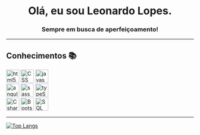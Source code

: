 <!-- Intro -->
<h1 align="center">Olá, eu sou Leonardo Lopes.</h1>
<h3 align="center">Sempre em busca de aperfeiçoamento!</h3>
<hr>



<h2>Conhecimentos 📚</h2>

<p>
  <img  alt="html5" src="https://img.shields.io/badge/-HTML 5-E34F26?style=flat-square&logo=html5&logoColor=white" width="auto" height="35px" />
  <img  alt="CSS" src="https://img.shields.io/badge/-CSS 3-2449D8?style=flat-square&logo=CSS3&logoColor=white" width="auto" height="35px"/>
  <img  alt="javascript" src="https://img.shields.io/badge/-Javascript-ffff00?style=flat-square&logo=javascript&logoColor=black" width="auto" height="35px"/>
 
  
<br/>
  <img  alt="angular" src="https://img.shields.io/badge/-Angular-DD1B16?style=flat-square&logo=angular&logoColor=white"  width="auto" height="35px"/>
  <img  alt="sass" src="https://img.shields.io/badge/-Sass-C36291?style=flat-square&logo=sass&logoColor=black" width="auto" height="35px"/>
  <img  alt="typeScript" src="https://img.shields.io/badge/-TypeScript-0074C2?style=flat-square&logo=typescript&logoColor=white" width="auto" height="35px"/>
   
  
<br>
  <!-- <img  alt="Blazor" src="https://img.shields.io/badge/-Blazor-68217A?style=flat-square&logo=Blazor&logoColor=white" width="100px" height="30px"/> -->
  <img  alt="Csharp" 
       src="https://img.shields.io/badge/-CSharp-68217A?style=flat-square&logo=csharp&logoColor=white" width="auto" height="35px"/>
   <img  alt="Bootstrap" src="https://img.shields.io/badge/-Bootstrap-5e4d85?style=flat-square&logo=Bootstrap&logoColor=white" width="auto" height="35px"/>
  <img  alt="SQL Server" 
       src="https://img.shields.io/badge/-Microsoft SQL Server-68217A?style=flat-square&logo=MicrosoftSQLServer&logoColor=white" width="auto" height="35px"/>

<br>
</p>

<hr>

<!-- Stats -->
[![Top Langs](https://github-readme-stats.vercel.app/api/top-langs/?username=LeoHLV&theme=radical)](https://github.com/anuraghazra/github-readme-stats)
